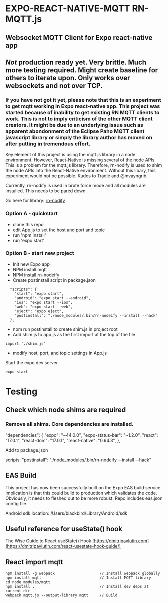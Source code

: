 # EXPO-REACT-NATIVE-MQTT RN-MQTT.js

## Websocket MQTT Client for Expo react-native app

## **_Not_** production ready yet. Very brittle. Much more testing required. Might create baseline for others to iterate upon. Only works over websockets and not over TCP.

### If you have not got it yet, please note that this is an experiment to get mqtt working in Expo react-native app. This project was started because of inability to get existing RN MQTT clients to work. This is not to imply criticism of the other MQTT client creators. It might be due to an underlying issue such as apparent abondonment of the Eclipse Paho MQTT client javascript library or simply the library author has moved on after putting in tremendous effort.

Key element of this project is using the mqtt.js library in a node environment. However, React-Native is missing several of the node APIs. This is a problem for the mqtt.js library. Therefore, rn-nodify is used to shim the node APIs into the React-Native environment. Without this libary, this experiment would not be possible. Kudos to Tradle and @mvayngrib.

Currently, rn-nodify is used in brute force mode and all modules are installed. This needs to be pared down.

Go here for library: [rn-nodify](https://github.com/tradle/rn-nodeify)

### Option A - quickstart

- clone this repo
- edit App.js to set the host and port and topic
- run 'npm install'
- run 'expo start'

### Option B - start new project

- Init new Expo app
- NPM install mqtt
- NPM install rn-nodeify
- Create postinstall script in package.json

```
  "scripts": {
    "start": "expo start",
    "android": "expo start --android",
    "ios": "expo start --ios",
    "web": "expo start --web",
    "eject": "expo eject",
    "postinstall": "./node_modules/.bin/rn-nodeify --install --hack"
  },
```

- npm run postinstall to create shim.js in project root
- Add shim.js to app.js as the first import at the top of the file

```
import './shim.js'
```

- modify host, port, and topic settings in App.js

Start the expo dev server

```
expo start
```

# Testing

## Check which node shims are required

### Remove all shims. Core dependencies are installed.

"dependencies": {
"expo": "~44.0.0",
"expo-status-bar": "~1.2.0",
"react": "17.0.1",
"react-dom": "17.0.1",
"react-native": "0.64.3",
},

Add to package.json

scripts: "postinstall": "./node_modules/.bin/rn-nodeify --install --hack"

## EAS Build

This project has now been successfully built on the Expo EAS build service. Implication is that this could build to production which validates the code. Obviously, it needs to fleshed out to be more robust. Repo includes eas.json config file.

Android sdk location: /Users/blackbird/Library/Android/sdk

## Useful reference for useState() hook

The Wise Guide to React useState() Hook [https://dmitripavlutin.com](https://dmitripavlutin.com/react-usestate-hook-guide/)

## React import mqtt

```
npm install -g webpack                    // Install webpack globally
npm install mqtt                          // Install MQTT library
cd node_modules/mqtt
npm install .                             // Install dev deps at current dir
webpack mqtt.js --output-library mqtt     // Build
```
